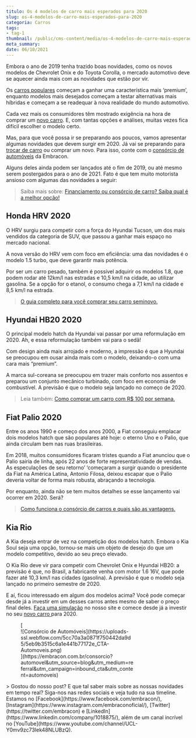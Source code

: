 ```yaml
---
titulo: Os 4 modelos de carro mais esperados para 2020
slug: os-4-modelos-de-carro-mais-esperados-para-2020
categoria: Carros
tags:
- tag-1
thumbnail: /public/cms-content/media/os-4-modelos-de-carro-mais-esperados-para-2020.png
meta_summary: 
date: 06/10/2021
---
```

Embora o ano de 2019 tenha trazido boas novidades, como os novos modelos de Chevrolet Onix e do Toyota Corolla, o mercado automotivo deve se aquecer ainda mais com as novidades que estão por vir.

Os [carros populares](https://www.embracon.com.br/blog/quais-sao-os-11-carros-2018-mais-baratos-do-brasil) começam a ganhar uma característica mais ‘premium’, enquanto modelos mais desejados começam a testar alternativas mais híbridas e começam a se readequar à nova realidade do mundo automotivo.

Cada vez mais os consumidores têm mostrado exigência na hora de comprar um [novo carro](https://www.embracon.com.br/blog/vantagens-consorcio-automovel). E, com tantas opções e análises, muitas vezes fica difícil escolher o modelo certo.

Mas, para que você possa ir se preparando aos poucos, vamos apresentar algumas novidades que devem surgir em 2020. Já vai se preparando para [trocar de carro](https://www.embracon.com.br/blog/consorcio-de-carros-usados-vale-a-pena) ou comprar um novo. Para isso, conte com o [consórcio de automóveis](https://www.embracon.com.br/consorcio-de-carros) da Embracon.

Alguns deles ainda podem ser lançados até o fim de 2019, ou até mesmo serem postergados para o ano de 2021. Fato é que tem muito motorista ansioso com algumas das novidades a seguir:

> Saiba mais sobre: [Financiamento ou consórcio de carro? Saiba qual é a melhor opção!](https://www.embracon.com.br/blog/financiamento-ou-consorcio-de-carro)

Honda HRV 2020
--------------

O HRV surgiu para competir com a força do Hyundai Tucson, um dos mais vendidos da categoria de SUV, que passou a ganhar mais espaço no mercado nacional.

A nova versão do HRV vem com foco em eficiência: uma das novidades é o modelo 1.5 turbo, que deve garantir mais potência.

Por ser um carro pesado, também é possível adquirir os modelos 1.8, que podem rodar até 12km/l nas estradas e 10,5 km/l na cidade, ao utilizar gasolina. Se a opção for o etanol, o consumo chega a 7,1 km/l na cidade e 8,5 km/l na estrada.

> [O guia completo para você comprar seu carro seminovo.](https://www.embracon.com.br/blog/carro-seminovo-guia-completo-para-comprar)

Hyundai HB20 2020
-----------------

O principal modelo hatch da Hyundai vai passar por uma reformulação em 2020. Ah, e essa reformulação também vai para o sedã!

Com design ainda mais arrojado e moderno, a impressão é que a Hyundai se preocupou em ousar ainda mais com o modelo, deixando-o com uma cara mais “premium”.

A marca sul-coreana se preocupou em trazer mais conforto nos assentos e preparou um conjunto mecânico turbinado, com foco em economia de combustível. A previsão é que o modelo seja lançado no começo de 2020.

> Leia também: [Como comprar um carro com R$ 100 por semana.](https://www.embracon.com.br/blog/como-comprar-um-carro-com-r-100-00-por-semana)

Fiat Palio 2020
---------------

Entre os anos 1990 e começo dos anos 2000, a Fiat conseguiu emplacar dois modelos hatch que são populares até hoje: o eterno Uno e o Palio, que ainda circulam bem nas ruas brasileiras.

Em 2018, muitos consumidores ficaram tristes quando a Fiat anunciou que o Palio sairia de linha, após 22 anos de forte representatividade de vendas. As especulações de seu retorno’ ‘começaram a surgir quando o presidente da Fiat na América Latina, Antonio Filosa, deixou escapar que o Palio deveria voltar de forma mais robusta, abraçando a tecnologia.

Por enquanto, ainda não se tem muitos detalhes se esse lançamento vai ocorrer em 2020. Será?

> [Como funciona o consórcio de carros e quais são as vantagens.](https://www.embracon.com.br/blog/vantagens-consorcio-automovel)‍

Kia Rio
-------

A Kia deseja entrar de vez na competição dos modelos hatch. Embora o Kia Soul seja uma opção, tornou-se mais um objeto de desejo do que um modelo competitivo, devido ao seu preço elevado.

O Kia Rio deve vir para competir com Chevrolet Onix e Hyundai HB20: a previsão é que, no Brasil, a fabricante venha com motor 1.6 16V, que pode fazer até 10,3 km/l nas cidades (gasolina). A previsão é que o modelo seja lançado no primeiro semestre de 2020.

E aí, ficou interessado em algum dos modelos acima? Você pode começar desde já a investir em um desses carros antes mesmo de saber o preço final deles. [Faça uma simulação](https://www.embracon.com.br/consorcio) no nosso site e comece desde já a investir no seu [novo carro ](https://www.embracon.com.br/blog/4-motivos-para-voce-comprar-um-carro-novo)para 2020.

<figure class="w-richtext-figure-type-image w-richtext-align-center" style="max-width:310px">[<div>![Consórcio de Automóveis](https://uploads-ssl.webflow.com/5cc70a3a0871f750442da9d5/5eb9b3515c6a1e441b77172e_CTA-Automoveis.png)</div>](https://embracon.com.br/consorcio?automovel&utm_source=blog&utm_medium=referral&utm_campaign=inbound_cta&utm_content=automoveis)</figure>> Gostou do nosso post? E que tal saber mais sobre as nossas novidades em tempo real? Siga-nos nas redes sociais e veja tudo na sua timeline. Estamos no [Facebook](https://www.facebook.com/embracon/), [Instagram](https://www.instagram.com/embraconoficial/), [Twitter](https://twitter.com/embracon) e [LinkedIn](https://www.linkedin.com/company/1018875/), além de um canal incrível no [YouTube](https://www.youtube.com/channel/UCL-Y0mv9zc73Iek48NLUBzQ).
